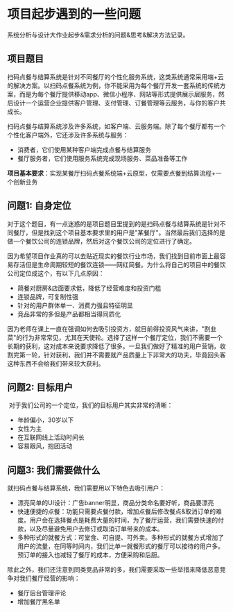 # 项目起步遇到的一些问题

​	系统分析与设计大作业起步&需求分析的问题&思考&解决方法记录。

## 项目题目

​	扫码点餐与结算系统是针对不同餐厅的个性化服务系统，这类系统通常采用端+云的解决方案。以扫码点餐系统为例，你不能采用为每个餐厅开发一套系统的传统方案，而是为每个餐厅提供移动app、微信小程序、网站等形式提供展示层服务，然后设计一个运营企业提供客户管理、支付管理、订餐管理等云服务，与你的客户共成长。

​	扫码点餐与结算系统涉及许多系统，如客户端、云服务端。除了每个餐厅都有一个个性化客户端外，它还涉及许多系统与服务：

- 消费者，它们使用某种客户端完成点餐与结算服务
- 餐厅服务者，它们使用服务系统完成现场服务、菜品准备等工作

**项目基本要求**：实现某餐厅扫码点餐系统端+云原型，仅需要点餐到结算流程+一个创新业务

## 问题1: 自身定位

​	对于这个题目，有一点迷惑的是项目题目里提到的是扫码点餐与结算系统是针对不同餐厅，但是找到这个项目基本要求里的用户是"某餐厅"。当然最后我们选择的是做一个餐饮公司的连锁品牌，然后对这个餐饮公司的定位进行了确定。

​	因为希望项目作业真的可以去贴近现实的餐饮行业市场，我们找到目前市面上最容易存活但是生命周期较短的餐饮连锁——网红简餐。为什么将自己的项目中的餐饮公司定位成这个，有以下几点原因：

* 简餐对厨房&店面要求低，降低了经营难度和投资门槛
* 连锁品牌，可复制性强
* 针对的用户群体单一、消费力强且特征明显
* 竞品非常的多但是产品都相当得同质化

​	因为老师在课上一直在强调如何去吸引投资方，就目前得投资风气来讲，"割韭菜"的行为非常常见，尤其在天使轮。选择了这样一个餐厅定位，我们不需要一个长期的获利，这对成本来说要求降低了很多。一旦我们做好了精准的用户营销，收割完第一轮，针对获利，我们并不需要就产品质量上下非常大的功夫，毕竟回头客这种东西不会给我们带来较大获利。

## 问题2: 目标用户

​	对于我们公司的一个定位，我们的目标用户其实非常的清晰：

* 年龄偏小，30岁以下
* 女性为主
* 在互联网线上活动时间长
* 容易跟风，抱团活动

## 问题3: 我们需要做什么

就扫码点餐与结算系统，我们需要用以下特色去吸引用户：

- 漂亮简单的UI设计：广告banner明显，商品分类命名要好听，商品要漂亮
- 快速便捷的点餐：功能只需要点餐付款，增加点餐后修改餐点&取消订单的难度。用户会在选择餐点是耗费大量的时间，为了餐厅运营，我们需要快速的付款，以及尽量避免用户去修订或取消订单带来的成本。
- 多种形式的就餐方式：可堂食、可自提、可外卖。多种形式的就餐方式增加了用户的流量，在同等时间内，我们比单一就餐形式的餐厅可以接待的用户多。预订单的接入也减轻了餐厅的成本，方便采购和后厨。

​	除此之外，我们还注意到同类竞品非常的多，我们需要采取一些举措来降低恶意竞争对我们餐厅经营的影响：

* 餐厅后台管理评论
* 增加餐厅黑名单